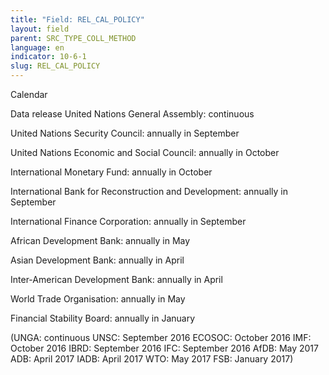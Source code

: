 ```yaml
---
title: "Field: REL_CAL_POLICY"
layout: field
parent: SRC_TYPE_COLL_METHOD
language: en
indicator: 10-6-1
slug: REL_CAL_POLICY
---
```

Calendar

Data release
United Nations General Assembly:
continuous

United Nations Security Council:
annually in September 

United Nations Economic and Social Council: 
annually in October

International Monetary Fund: 
annually in October 

International Bank for Reconstruction and Development: 
annually in September 

International Finance Corporation: 
annually in September

African Development Bank: 
annually in May 

Asian Development Bank: 
annually in April 

Inter-American Development Bank: 
annually in April 

World Trade Organisation: 
annually in May 

Financial Stability Board: 
annually in January 

(UNGA: continuous UNSC: September 2016 ECOSOC: October 2016 IMF: October 2016 IBRD: September 2016 IFC: September 2016 AfDB: May 2017 ADB: April 2017 IADB: April 2017 WTO: May 2017 FSB: January 2017)